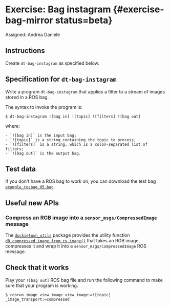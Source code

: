 # Exercise: Bag instagram {#exercise-bag-mirror status=beta}

Assigned: Andrea Daniele

## Instructions

Create `dt-bag-instagram` as specified below.


## Specification for `dt-bag-instagram`

Write a program `dt-bag-instagram` that applies a filter to a stream of images
stored in a ROS bag.

The syntax to invoke the program is:

    $ dt-bag-instagram ![bag in] ![topic] ![filters] ![bag out]

where:

    - `![bag in]` is the input bag;
    - `![topic]` is a string containing the topic to process;
    - `![filters]` is a string, which is a colon-separated list of filters;
    - `![bag out]` is the output bag.


## Test data

If you don't have a ROS bag to work on, you can download the test bag
[`example_rosbag_H5.bag`](https://www.dropbox.com/s/4259oqxnyb9c3ws/example_rosbag_H5.bag?dl=1).


## Useful new APIs

### Compress an RGB image into a `sensor_msgs/CompressedImage` message

The [`duckietown_utils`](#duckietown-utils-library)
package provides the utility function
[`d8_compressed_image_from_cv_image()`](#duckietown_utils-d8_compressed_image_from_cv_image)
that takes an RGB image, compresses it and wrap it into a `sensor_msgs/CompressedImage`
ROS message.


## Check that it works

Play your `![bag out]` ROS bag file and run the following command to make sure
that your program is working.

    $ rosrun image_view image_view image:=![topic] _image_transport:=compressed
